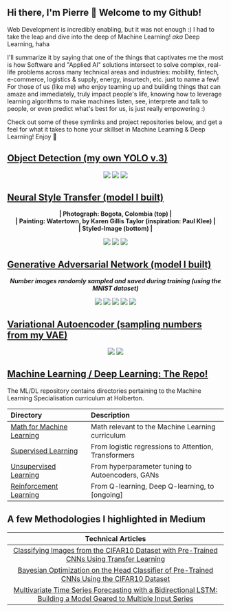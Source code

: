 ## Hi there, I'm Pierre 👋 Welcome to my Github!

Web Development is incredibly enabling, but it was not enough :) I had to take the leap and dive into the deep of Machine Learning! _aka_ Deep Learning, haha

I'll summarize it by saying that one of the things that captivates me the most is how Software and "Applied AI" solutions intersect to solve complex, real-life problems across many technical areas and industries: mobility, fintech, e-commerce, logistics & supply, energy, insurtech, etc. just to name a few! For those of us (like me) who enjoy teaming up and building things that can amaze and immediately, truly impact people's life, knowing how to leverage learning algorithms to make machines listen, see, interprete and talk to people, or even predict what's best for us, is just really empowering :)

Check out some of these symlinks and project repositories below, and get a feel for what it takes to hone your skillset in Machine Learning & Deep Learning! Enjoy 👋

<!--
**PierreBeaujuge/PierreBeaujuge** is a ✨ _special_ ✨ repository because its `README.md` (this file) appears on your GitHub profile.

Here are some ideas to get you started:

- 🔭 I’m currently working on ...
- 🌱 I’m currently learning ...
- 👯 I’m looking to collaborate on ...
- 🤔 I’m looking for help with ...
- 💬 Ask me about ...
- 📫 How to reach me: ...
- 😄 Pronouns: ...
- ⚡ Fun fact: ...
-->

## [Object Detection (my own YOLO v.3)](https://github.com/PierreBeaujuge/holbertonschool-machine_learning/tree/master/supervised_learning/0x0A-object_detection)

<p align="center">
  <img src="https://github.com/PierreBeaujuge/holbertonschool-machine_learning/blob/master/supervised_learning/0x0A-object_detection/0x0A-images/img_11.png">
  <img src="https://github.com/PierreBeaujuge/holbertonschool-machine_learning/blob/master/supervised_learning/0x0A-object_detection/0x0A-images/img_12.JPG">
  <img src="https://github.com/PierreBeaujuge/holbertonschool-machine_learning/blob/master/supervised_learning/0x0A-object_detection/0x0A-images/img_13.JPG">
</p>

## [Neural Style Transfer (model I built)](https://github.com/PierreBeaujuge/holbertonschool-machine_learning/tree/master/supervised_learning/0x0C-neural_style_transfer)

<p align='center'>
  <b>| Photograph: Bogota, Colombia (top) |</b><br>
  <b>| Painting: Watertown, by Karen Gillis Taylor (inspiration: Paul Klee) |</b><br>
  <b>| Styled-Image (bottom) |</b>
</p>

<p align='center'>
  <img src='https://github.com/PierreBeaujuge/holbertonschool-machine_learning/blob/master/supervised_learning/0x0C-neural_style_transfer/0x0C-images/img_13.png'>
  <img src='https://github.com/PierreBeaujuge/holbertonschool-machine_learning/blob/master/supervised_learning/0x0C-neural_style_transfer/0x0C-images/img_14.png'>
  <img src='https://github.com/PierreBeaujuge/holbertonschool-machine_learning/blob/master/supervised_learning/0x0C-neural_style_transfer/0x0C-images/img_15.png'>
</p>

## [Generative Adversarial Network (model I built)](https://github.com/PierreBeaujuge/holbertonschool-machine_learning/tree/master/unsupervised_learning/0x05-GANs)

<p align='center'>
  <b><i>Number images randomly sampled and saved during training (using the MNIST dataset)</i></b>
</p>

<p align='center'>
  <img src='https://github.com/PierreBeaujuge/holbertonschool-machine_learning/blob/master/unsupervised_learning/0x05-GANs/0x05-images/img_1.png'>
  <img src='https://github.com/PierreBeaujuge/holbertonschool-machine_learning/blob/master/unsupervised_learning/0x05-GANs/0x05-images/img_2.png'>
  <img src='https://github.com/PierreBeaujuge/holbertonschool-machine_learning/blob/master/unsupervised_learning/0x05-GANs/0x05-images/img_3.png'>
  <img src='https://github.com/PierreBeaujuge/holbertonschool-machine_learning/blob/master/unsupervised_learning/0x05-GANs/0x05-images/img_4.png'>
  <img src='https://github.com/PierreBeaujuge/holbertonschool-machine_learning/blob/master/unsupervised_learning/0x05-GANs/0x05-images/img_5.png'>
</p>

## [Variational Autoencoder (sampling numbers from my VAE)](https://github.com/PierreBeaujuge/holbertonschool-machine_learning/tree/master/unsupervised_learning/0x04-autoencoders)

<p align='center'>
  <img src='https://github.com/PierreBeaujuge/holbertonschool-machine_learning/blob/master/unsupervised_learning/0x04-autoencoders/0x04-images/img_6.png'>
  <img src='https://github.com/PierreBeaujuge/holbertonschool-machine_learning/blob/master/unsupervised_learning/0x04-autoencoders/0x04-images/img_7.png'>
</p>

## [Machine Learning / Deep Learning: The Repo!](https://github.com/PierreBeaujuge/holbertonschool-machine_learning)

The ML/DL repository contains directories pertaining to the Machine Learning Specialisation curriculum at Holberton.

| Directory | Description |
| :--- | :--- |
| [Math for Machine Learning](https://github.com/PierreBeaujuge/holbertonschool-machine_learning/tree/master/math) | Math relevant to the Machine Learning curriculum     |
| [Supervised Learning](https://github.com/PierreBeaujuge/holbertonschool-machine_learning/tree/master/supervised_learning) | From logistic regressions to Attention, Transformers |
| [Unsupervised Learning](https://github.com/PierreBeaujuge/holbertonschool-machine_learning/tree/master/unsupervised_learning) | From hyperparameter tuning to Autoencoders, GANs     |
| [Reinforcement Learning](https://github.com/PierreBeaujuge/holbertonschool-machine_learning/tree/master/reinforcement_learning) | From Q-learning, Deep Q-learning, to [ongoing]       |

## A few Methodologies I highlighted in Medium

| Technical Articles |
| :----------------: |
| [Classifying Images from the CIFAR10 Dataset with Pre-Trained CNNs Using Transfer Learning](https://medium.com/@pierre.beaujuge/classifying-images-from-the-cifar10-dataset-with-pre-trained-cnns-using-transfer-learning-9348f6d878a8) |
| [Bayesian Optimization on the Head Classifier of Pre-Trained CNNs Using the CIFAR10 Dataset](https://medium.com/@pierre.beaujuge/bayesian-optimization-on-the-head-classifier-of-pre-trained-cnns-using-the-cifar10-dataset-48c440b67b2c) |
| [Multivariate Time Series Forecasting with a Bidirectional LSTM: Building a Model Geared to Multiple Input Series](https://medium.com/@pierre.beaujuge/multivariate-time-series-forecasting-with-a-bidirectional-lstm-building-a-model-geared-to-4f020a160636) |
